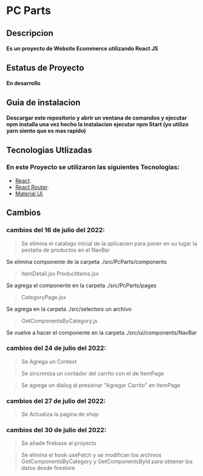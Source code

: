 # PC Parts

## Descripcion

#### Es un proyecto de Website Ecommerce utilizando React JS 

## Estatus de Proyecto 

#### En desarrollo

## Guia de instalacion

#### Descargar este repositorio y abrir un ventana de comandos y ejecutar npm installa una vez hecho la instalacion ejecutar npm Start (yo utilizo yarn siento que es mas rapido)

## Tecnologias Utlizadas

### En este Proyecto se utilizaron las siguientes Tecnologias:

- [React](https://es.reactjs.org/).
- [React Router](https://reactrouter.com/).
- [Material UI](https://mui.com/).
    
## Cambios
### cambios del 16 de julio del 2022: 

> Se elimina el catalogo inicial de la aplicacion para poner en su lugar la pestaña de productos en el NavBar

Se elimina componente de la carpeta ./src/PcParts/components

> ItemDetail.jsx
> ProductItems.jsx

Se agrega el componente en la carpeta ./src/PcParts/pages

> CategoryPage.jsx

Se agrega en la carpeta ./src/selectors un archivo 

> GetComponentsByCategory.js

Se vuelve a hacer el componente en la carpeta ./src/ui/components/NavBar

### cambios del 24 de julio del 2022: 

> Se Agrega un Context 

> Se sincroniza un contador del carrito con el de ItemPage

> Se agrega un dialog al presionar "Agregar Carrito" en ItemPage

### cambios del 27 de julio del 2022: 

> Se Actualiza la pagina de shop

### cambios del 30 de julio del 2022: 

> Se añade firebase al proyecto

> Se elimina el hook useFetch y se modifican los archivos GetComponentsByCategory y GetComponentsById para obtener los datos desde firestore
